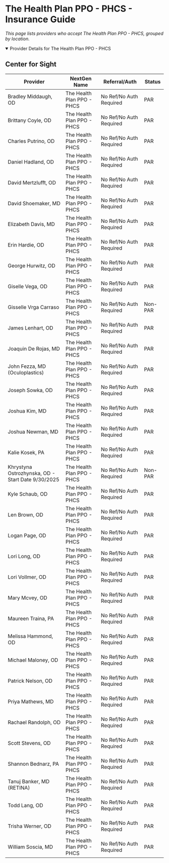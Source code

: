 # The Health Plan PPO - PHCS - Insurance Guide

*This page lists providers who accept The Health Plan PPO - PHCS, grouped by location.*

<details open><summary>Provider Details for The Health Plan PPO - PHCS</summary>

## Center for Sight

| Provider | NextGen Name | Referral/Auth | Status |
|----------|-------------|--------------|--------|
| Bradley Middaugh, OD | The Health Plan PPO - PHCS | No Ref/No Auth Required | PAR |
| Brittany Coyle, OD | The Health Plan PPO - PHCS | No Ref/No Auth Required | PAR |
| Charles Putrino, OD | The Health Plan PPO - PHCS | No Ref/No Auth Required | PAR |
| Daniel Hadland, OD | The Health Plan PPO - PHCS | No Ref/No Auth Required | PAR |
| David Mertzlufft, OD | The Health Plan PPO - PHCS | No Ref/No Auth Required | PAR |
| David Shoemaker, MD | The Health Plan PPO - PHCS | No Ref/No Auth Required | PAR |
| Elizabeth Davis, MD | The Health Plan PPO - PHCS | No Ref/No Auth Required | PAR |
| Erin Hardie, OD | The Health Plan PPO - PHCS | No Ref/No Auth Required | PAR |
| George Hurwitz, OD | The Health Plan PPO - PHCS | No Ref/No Auth Required | PAR |
| Giselle Vega, OD | The Health Plan PPO - PHCS | No Ref/No Auth Required | PAR |
| Gisselle Vrga Carraso | The Health Plan PPO - PHCS | No Ref/No Auth Required | Non-PAR |
| James Lenhart, OD | The Health Plan PPO - PHCS | No Ref/No Auth Required | PAR |
| Joaquin De Rojas, MD | The Health Plan PPO - PHCS | No Ref/No Auth Required | PAR |
| John Fezza, MD (Oculoplastics) | The Health Plan PPO - PHCS | No Ref/No Auth Required | PAR |
| Joseph Sowka, OD | The Health Plan PPO - PHCS | No Ref/No Auth Required | PAR |
| Joshua Kim, MD | The Health Plan PPO - PHCS | No Ref/No Auth Required | PAR |
| Joshua Newman, MD | The Health Plan PPO - PHCS | No Ref/No Auth Required | PAR |
| Kalie Kosek, PA | The Health Plan PPO - PHCS | No Ref/No Auth Required | PAR |
| Khrystyna Ostrozhynska, OD - Start Date 9/30/2025 | The Health Plan PPO - PHCS | No Ref/No Auth Required | Non-PAR |
| Kyle Schaub, OD | The Health Plan PPO - PHCS | No Ref/No Auth Required | PAR |
| Len Brown, OD | The Health Plan PPO - PHCS | No Ref/No Auth Required | PAR |
| Logan Page, OD | The Health Plan PPO - PHCS | No Ref/No Auth Required | PAR |
| Lori Long, OD | The Health Plan PPO - PHCS | No Ref/No Auth Required | PAR |
| Lori Vollmer, OD | The Health Plan PPO - PHCS | No Ref/No Auth Required | PAR |
| Mary Mcvey, OD | The Health Plan PPO - PHCS | No Ref/No Auth Required | PAR |
| Maureen Traina, PA | The Health Plan PPO - PHCS | No Ref/No Auth Required | PAR |
| Melissa Hammond, OD | The Health Plan PPO - PHCS | No Ref/No Auth Required | PAR |
| Michael Maloney, OD | The Health Plan PPO - PHCS | No Ref/No Auth Required | PAR |
| Patrick Nelson, OD | The Health Plan PPO - PHCS | No Ref/No Auth Required | PAR |
| Priya Mathews, MD | The Health Plan PPO - PHCS | No Ref/No Auth Required | PAR |
| Rachael Randolph, OD | The Health Plan PPO - PHCS | No Ref/No Auth Required | PAR |
| Scott Stevens, OD | The Health Plan PPO - PHCS | No Ref/No Auth Required | PAR |
| Shannon Bednarz, PA | The Health Plan PPO - PHCS | No Ref/No Auth Required | PAR |
| Tanuj Banker, MD (RETINA) | The Health Plan PPO - PHCS | No Ref/No Auth Required | PAR |
| Todd Lang, OD | The Health Plan PPO - PHCS | No Ref/No Auth Required | PAR |
| Trisha Werner, OD | The Health Plan PPO - PHCS | No Ref/No Auth Required | PAR |
| William Soscia, MD | The Health Plan PPO - PHCS | No Ref/No Auth Required | PAR |

</details>

